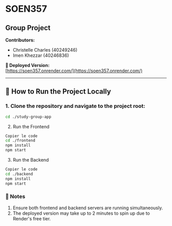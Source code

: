 # SOEN357  
## Group Project  

**Contributors:**  
- Christelle Charles (40249246)  
- Imen Khezzar (40246836)  

**🔗 Deployed Version:**  
[https://soen357.onrender.com/](https://soen357.onrender.com/)

---

## 🚀 How to Run the Project Locally

### 1. Clone the repository and navigate to the project root:

```bash
cd ./study-group-app
```
2. Run the Frontend
```bash
Copier le code
cd ./frontend
npm install
npm start
```
3. Run the Backend
```bash
Copier le code
cd ./backend
npm install
npm start
```

### 📝 Notes
1. Ensure both frontend and backend servers are running simultaneously.
2. The deployed version may take up to 2 minutes to spin up due to Render's free tier.


